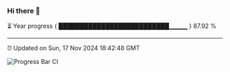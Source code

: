 ### Hi there 👋

⏳ Year progress { ██████████████████████████▁▁▁▁ } 87.92 %

---

⏰ Updated on Sun, 17 Nov 2024 18:42:48 GMT

![Progress Bar CI](https://github.com/IshwaranRudhara/GIT-ACTION/workflows/Progress%20Bar%20CI/badge.svg)
